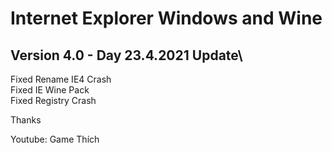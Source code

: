 # Internet Explorer Windows and Wine

## Version 4.0 - Day 23.4.2021 Update\
Fixed Rename IE4 Crash\
Fixed IE Wine Pack\
Fixed Registry Crash

Thanks

Youtube: Game Thích
